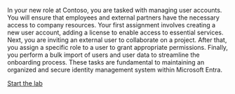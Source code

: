 


In your new role at Contoso, you are tasked with managing user accounts. You will ensure that employees and external partners have the necessary access to company resources. Your first assignment involves creating a new user account, adding a license to enable access to essential services. Next, you are inviting an external user to collaborate on a project. After that, you assign a specific role to a user to grant appropriate permissions. Finally, you perform a bulk import of users and user data to streamline the onboarding process. These tasks are fundamental to maintaining an organized and secure identity management system within Microsoft Entra.

[Start the lab](https://microsoftlearning.github.io/APL-0501-Get-started-Microsoft-Entra-Management-Tasks/Instructions/Labs/01-perform-basic-user-management.html)
